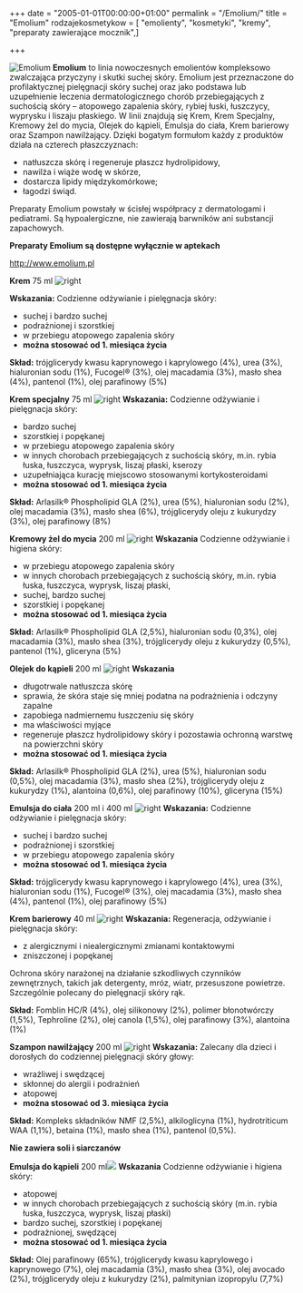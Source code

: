 +++
date = "2005-01-01T00:00:00+01:00"
permalink = "/Emolium/"
title = "Emolium"
rodzajekosmetykow = [ "emolienty", "kosmetyki", "kremy", "preparaty zawierające mocznik",]

+++

![](/images/Emolium_grupa.jpg "Emolium") **Emolium** to linia nowoczesnych emolientów kompleksowo zwalczająca przyczyny i skutki suchej skóry. Emolium jest przeznaczone do profilaktycznej pielęgnacji skóry suchej oraz jako podstawa lub uzupełnienie leczenia dermatologicznego chorób przebiegających z suchością skóry – atopowego zapalenia skóry, rybiej łuski, łuszczycy, wyprysku i liszaju płaskiego. W linii znajdują się Krem, Krem Specjalny, Kremowy żel do mycia, Olejek do kąpieli, Emulsja do ciała, Krem barierowy oraz Szampon nawilżający. Dzięki bogatym formułom każdy z produktów działa na czterech płaszczyznach:

-   natłuszcza skórę i regeneruje płaszcz hydrolipidowy,
-   nawilża i wiąże wodę w skórze,
-   dostarcza lipidy międzykomórkowe;
-   łagodzi świąd.

Preparaty Emolium powstały w ścisłej współpracy z dermatologami i pediatrami. Są hypoalergiczne, nie zawierają barwników ani substancji zapachowych.

**Preparaty Emolium są dostępne wyłącznie w aptekach**

<http://www.emolium.pl>

**Krem** 75 ml ![](/images/Krem.jpg "right")

**Wskazania:** Codzienne odżywianie i pielęgnacja skóry:

-   suchej i bardzo suchej
-   podrażnionej i szorstkiej
-   w przebiegu atopowego zapalenia skóry
-   **można stosować od 1. miesiąca życia**

**Skład:** trójglicerydy kwasu kaprynowego i kaprylowego (4%), urea (3%), hialuronian sodu (1%), Fucogel® (3%), olej macadamia (3%), masło shea (4%), pantenol (1%), olej parafinowy (5%)

**Krem specjalny** 75 ml ![](/images/kremspec.jpg "right") **Wskazania:** Codzienne odżywianie i pielęgnacja skóry:

-   bardzo suchej
-   szorstkiej i popękanej
-   w przebiegu atopowego zapalenia skóry
-   w innych chorobach przebiegających z suchością skóry, m.in. rybia łuska, łuszczyca, wyprysk, liszaj płaski, kserozy
-   uzupełniająca kurację miejscowo stosowanymi kortykosteroidami
-   **można stosować od 1. miesiąca życia**

**Skład:** Arlasilk® Phospholipid GLA (2%), urea (5%), hialuronian sodu (2%), olej macadamia (3%), masło shea (6%), trójglicerydy oleju z kukurydzy (3%), olej parafinowy (8%)

**Kremowy żel do mycia** 200 ml ![](/images/zel.jpg "right") **Wskazania** Codzienne odżywianie i higiena skóry:

-   w przebiegu atopowego zapalenia skóry
-   w innych chorobach przebiegających z suchością skóry, m.in. rybia łuska, łuszczyca, wyprysk, liszaj płaski,
-   suchej, bardzo suchej
-   szorstkiej i popękanej
-   **można stosować od 1. miesiąca życia**

**Skład:** Arlasilk® Phospholipid GLA (2,5%), hialuronian sodu (0,3%), olej macadamia (3%), masło shea (3%), trójglicerydy oleju z kukurydzy (0,5%), pantenol (1%), gliceryna (5%)

**Olejek do kąpieli** 200 ml ![](/images/olejek.jpg "right") **Wskazania**

-   długotrwale natłuszcza skórę
-   sprawia, że skóra staje się mniej podatna na podrażnienia i odczyny zapalne
-   zapobiega nadmiernemu łuszczeniu się skóry
-   ma właściwości myjące
-   regeneruje płaszcz hydrolipidowy skóry i pozostawia ochronną warstwę na powierzchni skóry
-   **można stosować od 1. miesiąca życia**

**Skład:** Arlasilk® Phospholipid GLA (2%), urea (5%), hialuronian sodu (0,5%), olej macadamia (3%), masło shea (2%), trójglicerydy oleju z kukurydzy (1%), alantoina (0,6%), olej parafinowy (10%), gliceryna (15%)

**Emulsja do ciała** 200 ml i 400 ml ![](/images/emulsja.jpg "right") **Wskazania:** Codzienne odżywianie i pielęgnacja skóry:

-   suchej i bardzo suchej
-   podrażnionej i szorstkiej
-   w przebiegu atopowego zapalenia skóry
-   **można stosować od 1. miesiąca życia**

**Skład:** trójglicerydy kwasu kaprynowego i kaprylowego (4%), urea (3%), hialuronian sodu (1%), Fucogel® (3%), olej macadamia (3%), masło shea (4%), pantenol (1%), olej parafinowy (5%)

**Krem barierowy** 40 ml ![](/images/krembar.jpg "right") **Wskazania:** Regeneracja, odżywianie i pielęgnacja skóry:

-   z alergicznymi i niealergicznymi zmianami kontaktowymi
-   zniszczonej i popękanej

Ochrona skóry narażonej na działanie szkodliwych czynników zewnętrznych, takich jak detergenty, mróz, wiatr, przesuszone powietrze. Szczególnie polecany do pielęgnacji skóry rąk.

**Skład:** Fomblin HC/R (4%), olej silikonowy (2%), polimer błonotwórczy (1,5%), Tephroline (2%), olej canola (1,5%), olej parafinowy (3%), alantoina (1%)

**Szampon nawilżający** 200 ml ![](/images/szampon_emolium.jpg "right") **Wskazania:** Zalecany dla dzieci i dorosłych do codziennej pielęgnacji skóry głowy:

-   wrażliwej i swędzącej
-   skłonnej do alergii i podrażnień
-   atopowej
-   **można stosować od 3. miesiąca życia**

**Skład:** Kompleks składników NMF (2,5%), alkiloglicyna (1%), hydrotriticum WAA (1,1%), betaina (1%), masło shea (1%), pantenol (0,5%).

**Nie zawiera soli i siarczanów**

**Emulsja do kąpieli** 200 ml![](/images/Emulsjakap_butelka_small.jpg) **Wskazania** Codzienne odżywianie i higiena skóry:

-   atopowej
-   w innych chorobach przebiegających z suchością skóry (m.in. rybia łuska, łuszczyca, wyprysk, liszaj płaski)
-   bardzo suchej, szorstkiej i popękanej
-   podrażnionej, swędzącej
-   **można stosować od 1. miesiąca życia**

**Skład:** Olej parafinowy (65%), trójglicerydy kwasu kaprylowego i kaprynowego (7%), olej macadamia (3%), masło shea (3%), olej avocado (2%), trójglicerydy oleju z kukurydzy (2%), palmitynian izopropylu (7,7%)
